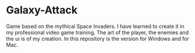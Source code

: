 # Galaxy-Attack

Game based on the mythical Space Invaders. I have learned to create it in my professional video game training. The art of the player, the enemies and the ui is of my creation. In this repository is the version for Windows and for Mac.

